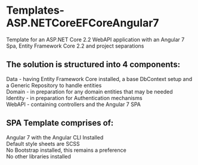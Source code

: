 # Templates-ASP.NETCoreEFCoreAngular7
Template for an ASP.NET Core 2.2 WebAPI application with an Angular 7 Spa, Entity Framework Core 2.2 and project separations

## The solution is structured into 4 components:
Data - having Entity Framework Core installed, a base DbContext setup and a Generic Repository to handle entities  
Domain - in preparation for any domain entities that may be needed  
Identity - in preparation for Authentication mechanisms  
WebAPI - containing controllers and the Angular 7 SPA  

## SPA Template comprises of:
Angular 7 with the Angular CLI Installed  
Default style sheets are SCSS  
No Bootstrap installed, this remains a preference  
No other libraries installed  
